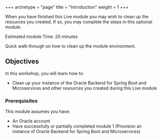 +++
archetype = "page"
title = "Introduction"
weight = 1
+++


When you have finished this Live module you may wish to clean up the resources you created.  If so, you may complete the steps in this optional module.

Estimated module Time: 20 minutes

Quick walk through on how to clean up the module environment.

[](videohub:1_61xelvjd)

## Objectives

In this workshop, you will learn how to:

* Clean up your instance of the Oracle Backend for Spring Boot and Microservices and other resources you created during this Live module

### Prerequisites

This module assumes you have:

* An Oracle account
* Have successfully or partially completed module 1 (Provision an instance of Oracle Backend for Spring Boot and Microservices)

